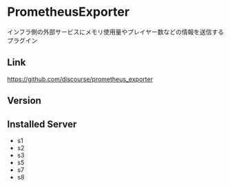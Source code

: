 # PrometheusExporter
インフラ側の外部サービスにメモリ使用量やプレイヤー数などの情報を送信するプラグイン

## Link
https://github.com/discourse/prometheus_exporter

## Version

## Installed Server
- s1
- s2
- s3
- s5
- s7
- s8
